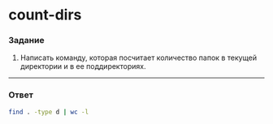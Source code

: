 # count-dirs

### Задание

1. Написать команду, которая посчитает количество папок в текущей директории и в ее поддиректориях.

---

### Ответ

```bash
find . -type d | wc -l
```
